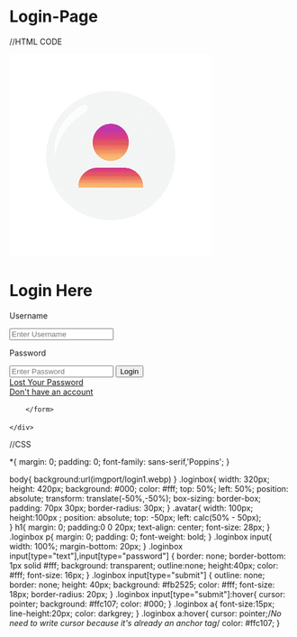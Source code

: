 # Login-Page

//HTML CODE

<!DOCTYPE html>
<html lang="en">
<head>
    <meta charset="UTF-8">
    <meta http-equiv="X-UA-Compatible" content="IE=edge">
    <meta name="viewport" content="width=device-width, initial-scale=1.0">
    <link rel="stylesheet" href="login.css">
    <title>Login Page</title>
</head>
<body>
    <div class="loginbox">
        <img src="imgport/login2.png" class="avatar">
        <h1>Login Here</h1>
        <form >
            <p>Username</p>
            <input type="text" placeholder="Enter Username">
            <p>Password</p>
            <input type="password" placeholder="Enter Password">
            <input type="submit" value="Login"><br>
            <a href="#">Lost Your Password</a><br>
            <a href="#">Don't have an account</a>

        </form>
    
    </div>
    
</body>
</html>

//CSS


*{
    margin: 0;
    padding: 0;
    font-family: sans-serif,'Poppins';
}

body{
    background:url(imgport/login1.webp)
}
.loginbox{
    width: 320px;
    height: 420px;
    background: #000;
    color: #fff;
    top: 50%;
    left: 50%;
    position: absolute;
    transform: translate(-50%,-50%);
    box-sizing: border-box;
    padding: 70px 30px;
    border-radius: 30px;
}
.avatar{
    width: 100px;
    height:100px  ;
    position: absolute;
    top: -50px;
    left: calc(50% - 50px);   
}
h1{
    margin: 0;
    padding:0 0 20px;
    text-align: center;
    font-size: 28px;
}
.loginbox p{
    margin: 0;
    padding: 0;
    font-weight: bold;
}
.loginbox input{
    width: 100%;
    margin-bottom: 20px;
}
.loginbox input[type="text"],input[type="password"]
{
    border: none;
    border-bottom: 1px solid #fff;
    background: transparent;
    outline:none;
    height:40px;
    color: #fff;
    font-size: 16px;
}
.loginbox input[type="submit"]
{
    outline: none;
    border: none;
    height: 40px;
    background: #fb2525;
    color: #fff;
    font-size: 18px;
    border-radius: 20px;
}
.loginbox input[type="submit"]:hover{
    cursor: pointer;
    background: #ffc107;
    color: #000;
}
.loginbox a{
    font-size:15px;
    line-height:20px;
    color: darkgrey;
}
.loginbox a:hover{
    cursor: pointer;/*No need to write cursor because it's already an anchor tag*/
    color: #ffc107;
}
